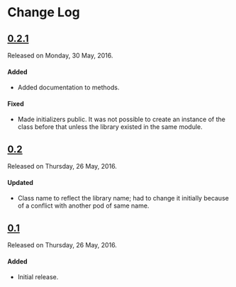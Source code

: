 # Change Log

## [0.2.1](https://github.com/sudeepjaiswal/ASJCoreDataOperation-Swift/releases/tag/0.2.1)
Released on Monday, 30 May, 2016.

#### Added
* Added documentation to methods.

#### Fixed
* Made initializers public. It was not possible to create an instance of the class before that unless the library existed in the same module.

## [0.2](https://github.com/sudeepjaiswal/ASJCoreDataOperation-Swift/releases/tag/0.2)
Released on Thursday, 26 May, 2016.

#### Updated
* Class name to reflect the library name; had to change it initially because of a conflict with another pod of same name.

## [0.1](https://github.com/sudeepjaiswal/ASJCoreDataOperation-Swift/releases/tag/0.1)
Released on Thursday, 26 May, 2016.

#### Added
* Initial release.
